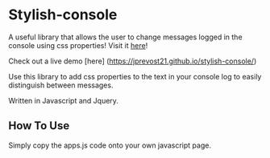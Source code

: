 # Stylish-console
A useful library that allows the user to change messages logged in the console using css properties! Visit it [here](https://github.com/JPrevost21/stylish-console)!

Check out a live demo [here] (https://jprevost21.github.io/stylish-console/)

Use this library to add css properties to the text in your console log to easily distinguish between messages.

Written in Javascript and Jquery.

## How To Use
Simply copy the apps.js code onto your own javascript page.